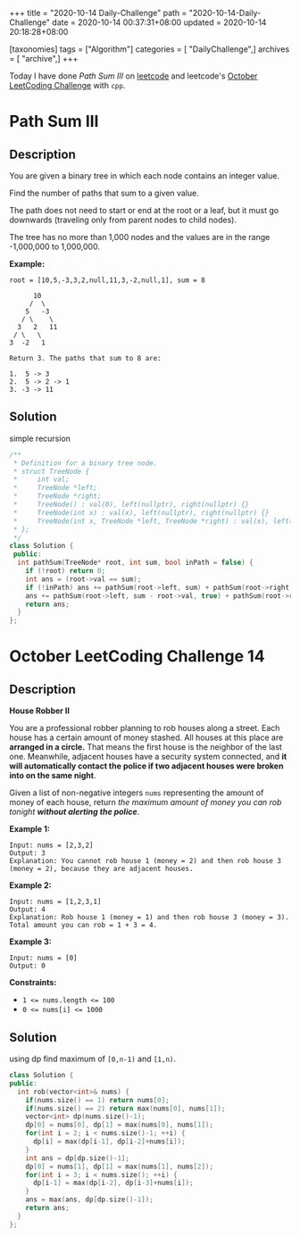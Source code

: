 +++
title = "2020-10-14 Daily-Challenge"
path = "2020-10-14-Daily-Challenge"
date = 2020-10-14 00:37:31+08:00
updated = 2020-10-14 20:18:28+08:00

[taxonomies]
tags = ["Algorithm"]
categories = [ "DailyChallenge",]
archives = [ "archive",]
+++

Today I have done *Path Sum III* on [leetcode](https://leetcode.com/problems/path-sum-iii/) and leetcode's [October LeetCoding Challenge](https://leetcode.com/explore/challenge/card/october-leetcoding-challenge/560/week-2-october-8th-october-14th/3494/) with `cpp`.

<!-- more -->

# Path Sum III

## Description

You are given a binary tree in which each node contains an integer value.

Find the number of paths that sum to a given value.

The path does not need to start or end at the root or a leaf, but it must go downwards (traveling only from parent nodes to child nodes).

The tree has no more than 1,000 nodes and the values are in the range -1,000,000 to 1,000,000.

**Example:**

```
root = [10,5,-3,3,2,null,11,3,-2,null,1], sum = 8

      10
     /  \
    5   -3
   / \    \
  3   2   11
 / \   \
3  -2   1

Return 3. The paths that sum to 8 are:

1.  5 -> 3
2.  5 -> 2 -> 1
3. -3 -> 11
```

## Solution

simple recursion

``` cpp
/**
 * Definition for a binary tree node.
 * struct TreeNode {
 *     int val;
 *     TreeNode *left;
 *     TreeNode *right;
 *     TreeNode() : val(0), left(nullptr), right(nullptr) {}
 *     TreeNode(int x) : val(x), left(nullptr), right(nullptr) {}
 *     TreeNode(int x, TreeNode *left, TreeNode *right) : val(x), left(left), right(right) {}
 * };
 */
class Solution {
 public:
  int pathSum(TreeNode* root, int sum, bool inPath = false) {
    if (!root) return 0;
    int ans = (root->val == sum);
    if (!inPath) ans += pathSum(root->left, sum) + pathSum(root->right, sum);
    ans += pathSum(root->left, sum - root->val, true) + pathSum(root->right, sum - root->val, true);
    return ans;
  }
};
```

# October LeetCoding Challenge 14

## Description

**House Robber II**

You are a professional robber planning to rob houses along a street. Each house has a certain amount of money stashed. All houses at this place are **arranged in a circle.** That means the first house is the neighbor of the last one. Meanwhile, adjacent houses have a security system connected, and **it will automatically contact the police if two adjacent houses were broken into on the same night**.

Given a list of non-negative integers `nums` representing the amount of money of each house, return *the maximum amount of money you can rob tonight **without alerting the police***.

**Example 1:**

```
Input: nums = [2,3,2]
Output: 3
Explanation: You cannot rob house 1 (money = 2) and then rob house 3 (money = 2), because they are adjacent houses.
```

**Example 2:**

```
Input: nums = [1,2,3,1]
Output: 4
Explanation: Rob house 1 (money = 1) and then rob house 3 (money = 3).
Total amount you can rob = 1 + 3 = 4.
```

**Example 3:**

```
Input: nums = [0]
Output: 0
```

**Constraints:**

- `1 <= nums.length <= 100`
- `0 <= nums[i] <= 1000`

## Solution

using dp find maximum of `[0,n-1)` and `[1,n)`.

``` cpp
class Solution {
public:
  int rob(vector<int>& nums) {
    if(nums.size() == 1) return nums[0];
    if(nums.size() == 2) return max(nums[0], nums[1]);
    vector<int> dp(nums.size()-1);
    dp[0] = nums[0], dp[1] = max(nums[0], nums[1]);
    for(int i = 2; i < nums.size()-1; ++i) {
      dp[i] = max(dp[i-1], dp[i-2]+nums[i]);
    }
    int ans = dp[dp.size()-1];
    dp[0] = nums[1], dp[1] = max(nums[1], nums[2]);
    for(int i = 3; i < nums.size(); ++i) {
      dp[i-1] = max(dp[i-2], dp[i-3]+nums[i]);
    }
    ans = max(ans, dp[dp.size()-1]);
    return ans;
  }
};
```